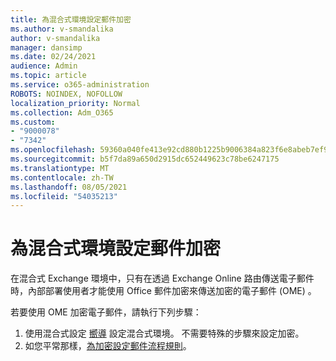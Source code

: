 ```yaml
---
title: 為混合式環境設定郵件加密
ms.author: v-smandalika
author: v-smandalika
manager: dansimp
ms.date: 02/24/2021
audience: Admin
ms.topic: article
ms.service: o365-administration
ROBOTS: NOINDEX, NOFOLLOW
localization_priority: Normal
ms.collection: Adm_O365
ms.custom:
- "9000078"
- "7342"
ms.openlocfilehash: 59360a040fe413e92cd880b1225b9006384a823f6e8abeb7ef922949b9a874fd
ms.sourcegitcommit: b5f7da89a650d2915dc652449623c78be6247175
ms.translationtype: MT
ms.contentlocale: zh-TW
ms.lasthandoff: 08/05/2021
ms.locfileid: "54035213"
---
```

# <a name="configure-message-encryption-for-a-hybrid-environment"></a>為混合式環境設定郵件加密

在混合式 Exchange 環境中，只有在透過 Exchange Online 路由傳送電子郵件時，內部部署使用者才能使用 Office 郵件加密來傳送加密的電子郵件 (OME) 。

若要使用 OME 加密電子郵件，請執行下列步驟：

1. 使用混合式設定 [嚮導](https://docs.microsoft.com/Exchange/hybrid-configuration-wizard) 設定混合式環境。 不需要特殊的步驟來設定加密。
2. 如您平常那樣，[為加密設定郵件流程規則](https://docs.microsoft.com/microsoft-365/compliance/define-mail-flow-rules-to-encrypt-email)。


